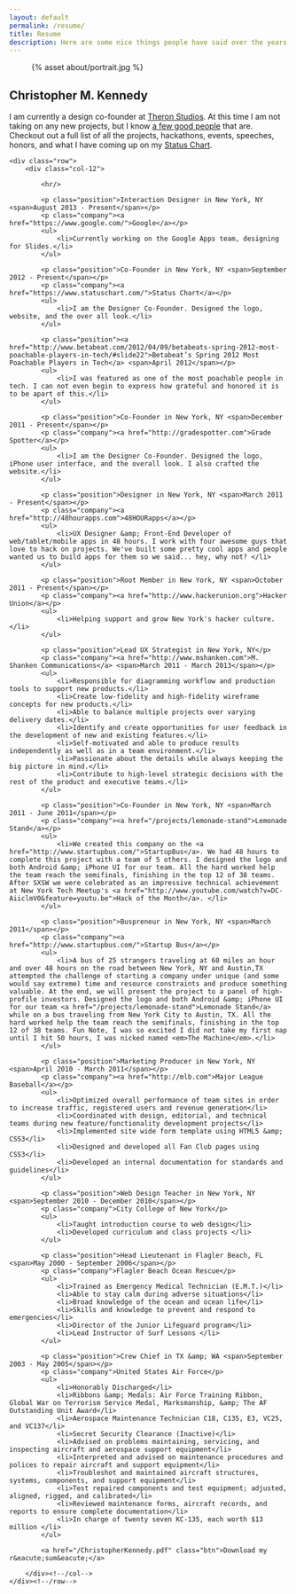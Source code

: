 ```yaml
---
layout: default
permalink: /resume/
title: Resume
description: Here are some nice things people have said over the years.
---
```


<section class="resume">
    <div class="row">
        <div class="col-3">
            <figure>
                {% asset about/portrait.jpg %}
            </figure>
        </div><!--/col-->
        <div class="col-9">
            <h2>Christopher M. Kennedy</h2>
            <p>I am currently a design co-founder at <a href="http://theronstudios.com/">Theron Studios</a>. At this time I am not taking on any new projects, but I know <a href="/partners/">a few good people</a> that are. Checkout out a full list of all the projects, hackathons, events, speeches, honors, and what I have coming up on my <a href="https://www.statuschart.com/kennedysgarage">Status Chart</a>.</p>
        </div><!--/col-->
    </div><!--/row-->

    <div class="row">
        <div class="col-12">

            <hr/>

            <p class="position">Interaction Designer in New York, NY <span>August 2013 - Present</span></p>
            <p class="company"><a href="https://www.google.com/">Google</a></p>
            <ul>
                <li>Currently working on the Google Apps team, designing for Slides.</li>
            </ul>

            <p class="position">Co-Founder in New York, NY <span>September 2012 - Present</span></p>
            <p class="company"><a href="https://www.statuschart.com/">Status Chart</a></p>
            <ul>
                <li>I am the Designer Co-Founder. Designed the logo, website, and the over all look.</li>
            </ul>

            <p class="position"><a href="http://www.betabeat.com/2012/04/09/betabeats-spring-2012-most-poachable-players-in-tech/#slide22">Betabeat’s Spring 2012 Most Poachable Players in Tech</a> <span>April 2012</span></p>
            <ul>
                <li>I was featured as one of the most poachable people in tech. I can not even begin to express how grateful and honored it is to be apart of this.</li>
            </ul>

            <p class="position">Co-Founder in New York, NY <span>December 2011 - Present</span></p>
            <p class="company"><a href="http://gradespotter.com">Grade Spotter</a></p>
            <ul>
                <li>I am the Designer Co-Founder. Designed the logo, iPhone user interface, and the overall look. I also crafted the website.</li>
            </ul>

            <p class="position">Designer in New York, NY <span>March 2011 - Present</span></p>
            <p class="company"><a href="http://48hourapps.com">48HOURapps</a></p>
            <ul>
                <li>UX Designer &amp; Front-End Developer of web/tablet/mobile apps in 48 hours. I work with four awesome guys that love to hack on projects. We've built some pretty cool apps and people wanted us to build apps for them so we said... hey, why not? </li>
            </ul>

            <p class="position">Root Member in New York, NY <span>October 2011 - Present</span></p>
            <p class="company"><a href="http://www.hackerunion.org">Hacker Union</a></p>
            <ul>
                <li>Helping support and grow New York's hacker culture.</li>
            </ul>

            <p class="position">Lead UX Strategist in New York, NY</p>
            <p class="company"><a href="http://www.mshanken.com">M. Shanken Communications</a> <span>March 2011 - March 2013</span></p>
            <ul>
                <li>Responsible for diagramming workflow and production tools to support new products.</li>
                <li>Create low-fidelity and high-fidelity wireframe concepts for new products.</li>
                <li>Able to balance multiple projects over varying delivery dates.</li>
                <li>Identify and create opportunities for user feedback in the development of new and existing features.</li>
                <li>Self-motivated and able to produce results independently as well as in a team environment.</li>
                <li>Passionate about the details while always keeping the big picture in mind.</li>
                <li>Contribute to high-level strategic decisions with the rest of the product and executive teams.</li>
            </ul>

            <p class="position">Co-Founder in New York, NY <span>March 2011 - June 2011</span></p>
            <p class="company"><a href="/projects/lemonade-stand">Lemonade Stand</a></p>
            <ul>
                <li>We created this company on the <a href="http://www.startupbus.com/">StartupBus</a>. We had 48 hours to complete this project with a team of 5 others. I designed the logo and both Android &amp; iPhone UI for our team. All the hard worked help the team reach the semifinals, finishing in the top 12 of 38 teams. After SXSW we were celebrated as an impressive technical achievement at New York Tech Meetup's <a href="http://www.youtube.com/watch?v=DC-AiiclmV0&feature=youtu.be">Hack of the Month</a>. </li>
            </ul>

            <p class="position">Buspreneur in New York, NY <span>March 2011</span></p>
            <p class="company"><a href="http://www.startupbus.com/">Startup Bus</a></p>
            <ul>
                <li>A bus of 25 strangers traveling at 60 miles an hour and over 48 hours on the road between New York, NY and Austin,TX attempted the challenge of starting a company under unique (and some would say extreme) time and resource constraints and produce something valuable. At the end, we will present the project to a panel of high-profile investors. Designed the logo and both Android &amp; iPhone UI for our team <a href="/projects/lemonade-stand">Lemonade Stand</a> while on a bus traveling from New York City to Austin, TX. All the hard worked help the team reach the semifinals, finishing in the top 12 of 38 teams. Fun Note, I was so excited I did not take my first nap until I hit 50 hours, I was nicked named <em>The Machine</em>.</li>
            </ul>

            <p class="position">Marketing Producer in New York, NY <span>April 2010 - March 2011</span></p>
            <p class="company"><a href="http://mlb.com">Major League Baseball</a></p>
            <ul>
                <li>Optimized overall performance of team sites in order to increase traffic, registered users and revenue generation</li>
                <li>Coordinated with design, editorial, and technical teams during new feature/functionality development projects</li>
                <li>Implemented site wide form template using HTML5 &amp; CSS3</li>
                <li>Designed and developed all Fan Club pages using CSS3</li>
                <li>Developed an internal documentation for standards and guidelines</li>
            </ul>

            <p class="position">Web Design Teacher in New York, NY <span>September 2010 - December 2010</span></p>
            <p class="company">City College of New York</p>
            <ul>
                <li>Taught introduction course to web design</li>
                <li>Developed curriculum and class projects </li>
            </ul>

            <p class="position">Head Lieutenant in Flagler Beach, FL <span>May 2000 - September 2006</span></p>
            <p class="company">Flagler Beach Ocean Rescue</p>
            <ul>
                <li>Trained as Emergency Medical Technician (E.M.T.)</li>
                <li>Able to stay calm during adverse situations</li>
                <li>Broad knowledge of the ocean and ocean life</li>
                <li>Skills and knowledge to prevent and respond to emergencies</li>
                <li>Director of the Junior Lifeguard program</li>
                <li>Lead Instructor of Surf Lessons </li>
            </ul>

            <p class="position">Crew Chief in TX &amp; WA <span>September 2003 - May 2005</span></p>
            <p class="company">United States Air Force</p>
            <ul>
                <li>Honorably Discharged</li>
                <li>Ribbons &amp; Medals: Air Force Training Ribbon, Global War on Terrorism Service Medal, Marksmanship, &amp; The AF Outstanding Unit Award</li>
                <li>Aerospace Maintenance Technician C18, C135, E3, VC25, and VC137</li>
                <li>Secret Security Clearance (Inactive)</li>
                <li>Advised on problems maintaining, servicing, and inspecting aircraft and aerospace support equipment</li>
                <li>Interpreted and advised on maintenance procedures and polices to repair aircraft and support equipment</li>
                <li>Troubleshot and maintained aircraft structures, systems, components, and support equipment</li>
                <li>Test repaired components and test equipment; adjusted, aligned, rigged, and calibrated</li>
                <li>Reviewed maintenance forms, aircraft records, and reports to ensure complete documentation</li>
                <li>In charge of twenty seven KC-135, each worth $13 million </li>
            </ul>

            <a href="/ChristopherKennedy.pdf" class="btn">Download my r&eacute;sum&eacute;</a>

        </div><!--/col-->
    </div><!--/row-->

</section>
